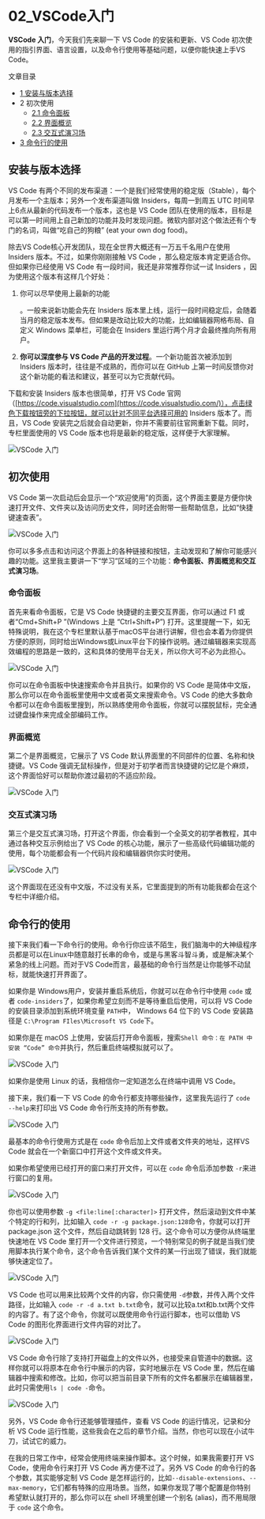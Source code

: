# 02_VSCode入门

**VSCode 入门**，今天我们先来聊一下 VS Code 的安装和更新、VS Code 初次使用的指引界面、语言设置，以及命令行使用等基础问题，以便你能快速上手VS Code。

文章目录

- [1 安装与版本选择](https://geek-docs.com/vscode/vscode-tutorials/introduction-to-vscode.html#i)
- 2 初次使用
  - [2.1 命令面板](https://geek-docs.com/vscode/vscode-tutorials/introduction-to-vscode.html#i-3)
  - [2.2 界面概览](https://geek-docs.com/vscode/vscode-tutorials/introduction-to-vscode.html#i-4)
  - [2.3 交互式演习场](https://geek-docs.com/vscode/vscode-tutorials/introduction-to-vscode.html#i-5)
- [3 命令行的使用](https://geek-docs.com/vscode/vscode-tutorials/introduction-to-vscode.html#i-6)

## 安装与版本选择

VS Code 有两个不同的发布渠道：一个是我们经常使用的稳定版（Stable），每个月发布一个主版本；另外一个发布渠道叫做 Insiders，每周一到周五 UTC 时间早上6点从最新的代码发布一个版本，这也是 VS Code 团队在使用的版本，目标是可以第一时间用上自己新加的功能并及时发现问题。微软内部对这个做法还有个专门的名词，叫做“吃自己的狗粮” (eat your own dog food)。

除去VS Code核心开发团队，现在全世界大概还有一万五千名用户在使用 Insiders 版本。不过，如果你刚刚接触 VS Code ，那么稳定版本肯定更适合你。但如果你已经使用 VS Code 有一段时间，我还是非常推荐你试一试 Insiders ，因为使用这个版本有这样几个好处：

1. 你可以尽早使用上最新的功能

   。一般来说新功能会先在 Insiders 版本里上线，运行一段时间稳定后，会随着当月的稳定版本发布。但如果是改动比较大的功能，比如编辑器网格布局、自定义 Windows 菜单栏，可能会在 Insiders 里运行两个月才会最终推向所有用户。

   

2. **你可以深度参与 VS Code 产品的开发过程**。一个新功能首次被添加到 Insiders 版本时，往往是不成熟的，而你可以在 GitHub 上第一时间反馈你对这个新功能的看法和建议，甚至可以为它贡献代码。

下载和安装 Insiders 版本也很简单，打开 VS Code 官网（[https://code.visualstudio.com](https://code.visualstudio.com/)），点击绿色下载按钮旁的下拉按钮，就可以针对不同平台选择可用的 Insiders 版本了。而且，VS Code 安装完之后就会自动更新，你并不需要前往官网重新下载。同时，专栏里面使用的 VS Code 版本也将是最新的稳定版，这样便于大家理解。

![VSCode 入门](image/quick-start-1.png)

## 初次使用

VS Code 第一次启动后会显示一个“欢迎使用”的页面，这个界面主要是方便你快速打开文件、文件夹以及访问历史文件，同时还会附带一些帮助信息，比如“快捷键速查表”。

![VSCode 入门](image/quick-start-2.png)

你可以多多点击和访问这个界面上的各种链接和按钮，主动发现和了解你可能感兴趣的功能。这里我主要讲一下“学习”区域的三个功能：**命令面板、界面概览和交互式演习场**。

### 命令面板

首先来看命令面板，它是 VS Code 快捷键的主要交互界面，你可以通过 F1 或者“Cmd+Shift+P ”(Windows 上是 “Ctrl+Shift+P”) 打开。这里提醒一下，如无特殊说明，我在这个专栏里默认基于macOS平台进行讲解，但也会本着为你提供方便的原则，同时给出Windows或Linux平台下的操作说明。通过编辑器来实现高效编程的思路是一致的，这和具体的使用平台无关，所以你大可不必为此担心。

![VSCode 入门](image/quick-start-3.png)

你可以在命令面板中快速搜索命令并且执行。如果你的 VS Code 是简体中文版，那么你可以在命令面板里使用中文或者英文来搜索命令。VS Code 的绝大多数命令都可以在命令面板里搜到，所以熟练使用命令面板，你就可以摆脱鼠标，完全通过键盘操作来完成全部编码工作。

### 界面概览

第二个是界面概览，它展示了 VS Code 默认界面里的不同部件的位置、名称和快捷键。VS Code 强调无鼠标操作，但是对于初学者而言快捷键的记忆是个麻烦，这个界面恰好可以帮助你渡过最初的不适应阶段。

![VSCode 入门](image/quick-start-4.png)

### 交互式演习场

第三个是交互式演习场，打开这个界面，你会看到一个全英文的初学者教程，其中通过各种交互示例给出了 VS Code 的核心功能，展示了一些高级代码编辑功能的使用，每个功能都会有一个代码片段和编辑器供你实时使用。

![VSCode 入门](image/quick-start-5.png)

这个界面现在还没有中文版，不过没有关系，它里面提到的所有功能我都会在这个专栏中详细介绍。

## 命令行的使用

接下来我们看一下命令行的使用。命令行你应该不陌生，我们脑海中的大神级程序员都是可以在Linux中随意敲打长串的命令，或是与黑客斗智斗勇，或是解决某个紧急的线上问题。而对于VS Code而言，最基础的命令行当然是让你能够不动鼠标，就能快速打开界面了。

如果你是 Windows用户，安装并重启系统后，你就可以在命令行中使用 `code` 或者 `code-insiders`了，如果你希望立刻而不是等待重启后使用，可以将 VS Code 的安装目录添加到系统环境变量 `PATH`中， Windows 64 位下的 VS Code 安装路径是 `C:\Program FIles\Microsoft VS Code`下。

如果你是在 macOS 上使用，安装后打开命令面板，搜索`Shell 命令：在 PATH 中安装 “Code” 命令`并执行，然后重启终端模拟就可以了。

![VSCode 入门](image/quick-start-6.png)

如果你是使用 Linux 的话，我相信你一定知道怎么在终端中调用 VS Code。

接下来，我们看一下 VS Code 的命令行都支持哪些操作，这里我先运行了 `code --help`来打印出 VS Code 命令行所支持的所有参数。

![VSCode 入门](image/quick-start-7.png)

最基本的命令行使用方式是在 `code` 命令后加上文件或者文件夹的地址，这样VS Code 就会在一个新窗口中打开这个文件或文件夹。

如果你希望使用已经打开的窗口来打开文件，可以在 `code` 命令后添加参数 `-r`来进行窗口的复用。

![VSCode 入门](image/quick-start-8.gif)

你也可以使用参数 `-g <file:line[:character]>` 打开文件，然后滚动到文件中某个特定的行和列，比如输入 `code -r -g package.json:128`命令，你就可以打开 package.json 这个文件，然后自动跳转到 128 行。这个命令可以方便你从终端里快速地在 VS Code 里打开一个文件进行预览，一个特别常见的例子就是当我们使用脚本执行某个命令，这个命令告诉我们某个文件的某一行出现了错误，我们就能够快速定位了。

![VSCode 入门](image/quick-start-9.gif)

VS Code 也可以用来比较两个文件的内容，你只需使用 `-d`参数，并传入两个文件路径，比如输入 `code -r -d a.txt b.txt`命令，就可以比较a.txt和b.txt两个文件的内容了。有了这个命令，你就可以既使用命令行运行脚本，也可以借助 VS Code 的图形化界面进行文件内容的对比了。

![VSCode 入门](image/quick-start-10.gif)

VS Code 命令行除了支持打开磁盘上的文件以外，也接受来自管道中的数据。这样你就可以将原本在命令行中展示的内容，实时地展示在 VS Code 里，然后在编辑器中搜索和修改。比如，你可以把当前目录下所有的文件名都展示在编辑器里，此时只需使用`ls | code -`命令。

![VSCode 入门](image/quick-start-11.gif)

另外，VS Code 命令行还能够管理插件，查看 VS Code 的运行情况，记录和分析 VS Code 运行性能，这些我会在之后的章节介绍。当然，你也可以现在小试牛刀，试试它的威力。

在我的日常工作中，经常会使用终端来操作脚本。这个时候，如果我需要打开 VS Code，使用命令行来打开 VS Code 再方便不过了。另外 VS Code 的命令行的各个参数，其实能够定制 VS Code 是怎样运行的，比如`--disable-extensions`、`--max-memory`，它们都有特殊的应用场景。当然，如果你发现了哪个配置是你特别希望默认就打开的，那么你可以在 shell 环境里创建一个别名 (alias)，而不用局限于 `code` 这个命令。